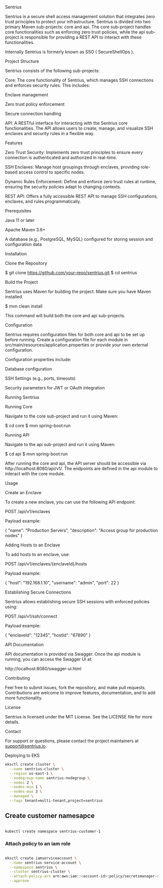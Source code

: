 Sentrius

Sentrius is a secure shell access management solution that integrates zero trust principles to protect your infrastructure. Sentrius is divided into two primary Maven sub-projects: core and api. The core sub-project handles core functionalities such as enforcing zero trust policies, while the api sub-project is responsible for providing a REST API to interact with these functionalities.

Internally Sentrius is formerly known as SSO ( SecureShellOps ). 

Project Structure

Sentrius consists of the following sub-projects:

Core: The core functionality of Sentrius, which manages SSH connections and enforces security rules. This includes:

Enclave management

Zero trust policy enforcement

Secure connection handling

API: A RESTful interface for interacting with the Sentrius core functionalities. The API allows users to create, manage, and visualize SSH enclaves and security rules in a flexible way.

Features

Zero Trust Security: Implements zero trust principles to ensure every connection is authenticated and authorized in real-time.

SSH Enclaves: Manage host groupings through enclaves, providing role-based access control to specific nodes.

Dynamic Rules Enforcement: Define and enforce zero trust rules at runtime, ensuring the security policies adapt to changing contexts.

REST API: Offers a fully accessible REST API to manage SSH configurations, enclaves, and rules programmatically.

Prerequisites

Java 11 or later

Apache Maven 3.6+

A database (e.g., PostgreSQL, MySQL) configured for storing session and configuration data

Installation

Clone the Repository

$ git clone https://github.com/your-repo/sentrius.git
$ cd sentrius

Build the Project

Sentrius uses Maven for building the project. Make sure you have Maven installed.

$ mvn clean install

This command will build both the core and api sub-projects.

Configuration

Sentrius requires configuration files for both core and api to be set up before running. Create a configuration file for each module in src/main/resources/application.properties or provide your own external configuration.

Configuration properties include:

Database configuration

SSH Settings (e.g., ports, timeouts)

Security parameters for JWT or OAuth integration

Running Sentrius

Running Core

Navigate to the core sub-project and run it using Maven:

$ cd core
$ mvn spring-boot:run

Running API

Navigate to the api sub-project and run it using Maven:

$ cd api
$ mvn spring-boot:run

After running the core and api, the API server should be accessible via http://localhost:8080/api/v1/. The endpoints are defined in the api module to interact with the core module.

Usage

Create an Enclave

To create a new enclave, you can use the following API endpoint:

POST /api/v1/enclaves

Payload example:

{
"name": "Production Servers",
"description": "Access group for production nodes"
}

Adding Hosts to an Enclave

To add hosts to an enclave, use:

POST /api/v1/enclaves/{enclaveId}/hosts

Payload example:

{
"host": "192.168.1.10",
"username": "admin",
"port": 22
}

Establishing Secure Connections

Sentrius allows establishing secure SSH sessions with enforced policies using:

POST /api/v1/ssh/connect

Payload example:

{
"enclaveId": "12345",
"hostId": "67890"
}

API Documentation

API documentation is provided via Swagger. Once the api module is running, you can access the Swagger UI at:

http://localhost:8080/swagger-ui.html

Contributing

Feel free to submit issues, fork the repository, and make pull requests. Contributions are welcome to improve features, documentation, and to add more functionality.

License

Sentrius is licensed under the MIT License. See the LICENSE file for more details.

Contact

For support or questions, please contact the project maintainers at support@sentrius.io.



Deploying to EKS

```bash
eksctl create cluster \
  --name sentrius-cluster \
  --region us-east-1 \
  --nodegroup-name sentrius-nodegroup \
  --nodes 2 \
  --nodes-min 1 \
  --nodes-max 3 \
  --managed \
  --tags tenant=multi-tenant,project=sentrius


```

## Create customer namesapce

```bash

kubectl create namespace sentrius-customer-1

```

### Attach policy to an iam role

```bash

eksctl create iamserviceaccount \
  --name sentrius-service-account \
  --namespace sentrius \
  --cluster sentrius-cluster \
  --attach-policy-arn arn:aws:iam::<account-id>:policy/secretsmanager-read-policy \
  --approve
```

